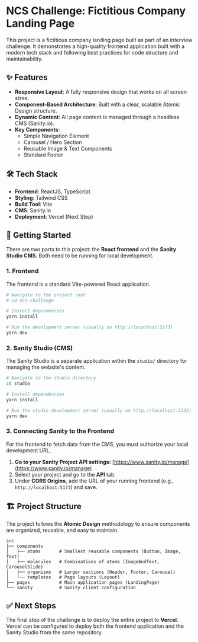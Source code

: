 # NCS Challenge: Fictitious Company Landing Page

This project is a fictitious company landing page built as part of an interview challenge. It demonstrates a high-quality frontend application built with a modern tech stack and following best practices for code structure and maintainability.

## ✨ Features

-   **Responsive Layout**: A fully responsive design that works on all screen sizes.
-   **Component-Based Architecture**: Built with a clear, scalable Atomic Design structure.
-   **Dynamic Content**: All page content is managed through a headless CMS (Sanity.io).
-   **Key Components**:
    -   Simple Navigation Element
    -   Carousel / Hero Section
    -   Reusable Image & Text Components
    -   Standard Footer

## 🛠 Tech Stack

-   **Frontend**: ReactJS, TypeScript
-   **Styling**: Tailwind CSS
-   **Build Tool**: Vite
-   **CMS**: Sanity.io
-   **Deployment**: Vercel (Next Step)

## 🚀 Getting Started

There are two parts to this project: the **React frontend** and the **Sanity Studio CMS**. Both need to be running for local development.

### 1. Frontend

The frontend is a standard Vite-powered React application.

```bash
# Navigate to the project root
# cd ncs-challenge

# Install dependencies
yarn install

# Run the development server (usually on http://localhost:5173)
yarn dev
```

### 2. Sanity Studio (CMS)

The Sanity Studio is a separate application within the `studio/` directory for managing the website's content.

```bash
# Navigate to the studio directory
cd studio

# Install dependencies
yarn install

# Run the studio development server (usually on http://localhost:3333)
yarn dev
```

### 3. Connecting Sanity to the Frontend

For the frontend to fetch data from the CMS, you must authorize your local development URL.

1.  **Go to your Sanity Project API settings:** [https://www.sanity.io/manage](https://www.sanity.io/manage)
2.  Select your project and go to the **API** tab.
3.  Under **CORS Origins**, add the URL of your running frontend (e.g., `http://localhost:5173`) and save.

## 🏗 Project Structure

The project follows the **Atomic Design** methodology to ensure components are organized, reusable, and easy to maintain.

```
src
├── components
│   ├── atoms       # Smallest reusable components (Button, Image, Text)
│   ├── molecules   # Combinations of atoms (ImageAndText, CarouselSlide)
│   ├── organisms   # Larger sections (Header, Footer, Carousel)
│   └── templates   # Page layouts (Layout)
├── pages           # Main application pages (LandingPage)
└── sanity          # Sanity client configuration
```

## ✅ Next Steps

The final step of the challenge is to deploy the entire project to **Vercel**. Vercel can be configured to deploy both the frontend application and the Sanity Studio from the same repository.
